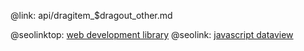 @link: api/dragitem_$dragout_other.md

@seolinktop: [web development library](https://webix.com)
@seolink: [javascript dataview](https://webix.com/widget/dataview/)